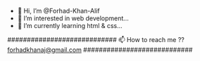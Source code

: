 - 👋 Hi, I’m @Forhad-Khan-Alif
- 👀 I’m interested in web development...
- 🌱 I’m currently learning html & css...
<!--- - 💞️ I’m looking to collaborate on ... --->


############################
  📫 How to reach me ??  
  forhadkhanaj@gmail.com 
############################

<!---
Forhad-Khan-Alif/Forhad-Khan-Alif is a ✨ special ✨ repository because its `README.md` (this file) appears on your GitHub profile.
You can click the Preview link to take a look at your changes.
--->
